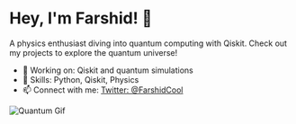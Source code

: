 # Hey, I'm Farshid! 👋
A physics enthusiast diving into quantum computing with Qiskit. Check out my projects to explore the quantum universe!

- 🔭 Working on: Qiskit and quantum simulations
- 🌟 Skills: Python, Qiskit, Physics
- 📫 Connect with me: [Twitter: @FarshidCool](https://twitter.com/FarshidCool)

![Quantum Gif](https://media.giphy.com/media/v1.Y2lkPTc5MGI3NjExZGJ0ZGQ5c3Q3eGR0c3F3MDJteThhM3B5c2F4Z3Roc3VsczY2eGM2OSZlcD12MV9pbnRlcm5hbF9naWZfYnlfaWQmY3Q9Zw/3o7bu8sRnYp0yx00Za/giphy.gif)
